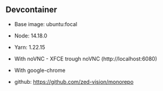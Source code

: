 ## Devcontainer

- Base image: ubuntu:focal
- Node: 14.18.0
- Yarn: 1.22.15
- With noVNC - XFCE trough noVNC (http://localhost:6080)
- With google-chrome

- github: https://github.com/zed-vision/monorepo
